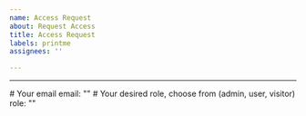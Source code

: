 ```yaml
---
name: Access Request
about: Request Access
title: Access Request
labels: printme
assignees: ''

---
```


---
\# Your email
email: ""
\# Your desired role, choose from (admin, user, visitor)
role: ""
